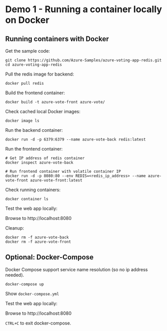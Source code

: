 # Demo 1 - Running a container locally on Docker

## Running containers with Docker

Get the sample code:

```
git clone https://github.com/Azure-Samples/azure-voting-app-redis.git
cd azure-voting-app-redis
```

Pull the redis image for backend:

```
docker pull redis
```

Build the frontend container:

```
docker build -t azure-vote-front azure-vote/
```

Check cached local Docker images:

```
docker image ls
```

Run the backend container:

```
docker run -d -p 6379:6379 --name azure-vote-back redis:latest
```

Run the frontend container:

```
# Get IP address of redis container
docker inspect azure-vote-back

# Run frontend container with volatile container IP
docker run -d -p 8080:80 --env REDIS=<redis_ip_address> --name azure-vote-front azure-vote-front:latest
```

Check running containers:

```
docker container ls
```

Test the web app locally:

Browse to http://localhost:8080

Cleanup:

```
docker rm -f azure-vote-back
docker rm -f azure-vote-front
```

## Optional: Docker-Compose

Docker Compose support service name resolution (so no ip address needed).

```
docker-compose up
```

Show `docker-compose.yml`

Test the web app locally:

Browse to http://localhost:8080

`CTRL+C` to exit docker-compose.
